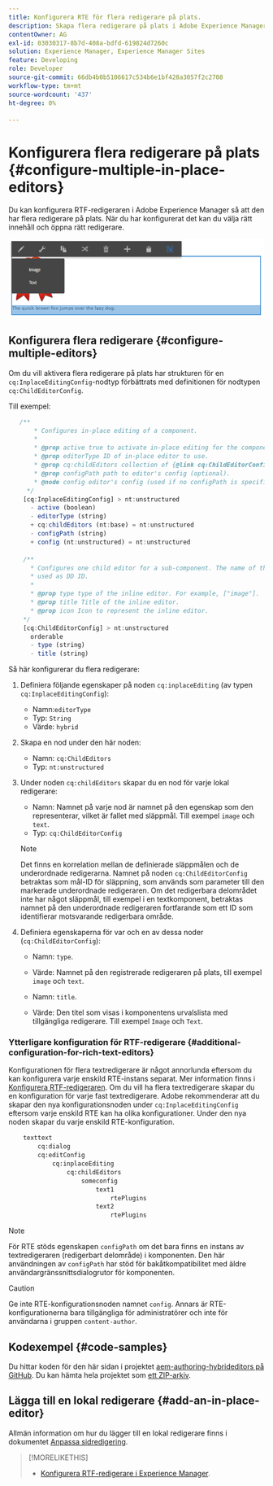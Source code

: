 ```yaml
---
title: Konfigurera RTE för flera redigerare på plats.
description: Skapa flera redigerare på plats i Adobe Experience Manager genom att konfigurera RTF-redigeraren.
contentOwner: AG
exl-id: 03030317-8b7d-408a-bdfd-619824d7260c
solution: Experience Manager, Experience Manager Sites
feature: Developing
role: Developer
source-git-commit: 66db4b0b5106617c534b6e1bf428a3057f2c2708
workflow-type: tm+mt
source-wordcount: '437'
ht-degree: 0%

---
```


# Konfigurera flera redigerare på plats {#configure-multiple-in-place-editors}

Du kan konfigurera RTF-redigeraren i Adobe Experience Manager så att den har flera redigerare på plats. När du har konfigurerat det kan du välja rätt innehåll och öppna rätt redigerare.

![En specifik redigerare på plats](assets/rte-inplace-editor.png)

## Konfigurera flera redigerare {#configure-multiple-editors}

Om du vill aktivera flera redigerare på plats har strukturen för en `cq:InplaceEditingConfig`-nodtyp förbättrats med definitionen för nodtypen `cq:ChildEditorConfig`.

Till exempel:

```js
   /**
       * Configures in-place editing of a component.
       *
       * @prop active true to activate in-place editing for the component.
       * @prop editorType ID of in-place editor to use.
       * @prop cq:childEditors collection of {@link cq:ChildEditorConfig} nodes.
       * @prop configPath path to editor's config (optional).
       * @node config editor's config (used if no configPath is specified; optional).
     */
    [cq:InplaceEditingConfig] > nt:unstructured
      - active (boolean)
      - editorType (string)
      + cq:childEditors (nt:base) = nt:unstructured
      - configPath (string)
      + config (nt:unstructured) = nt:unstructured

    /**
      * Configures one child editor for a sub-component. The name of the this node is
      * used as DD ID.
      *
      * @prop type type of the inline editor. For example, ["image"].
      * @prop title Title of the inline editor.
      * @prop icon Icon to represent the inline editor.
    */
    [cq:ChildEditorConfig] > nt:unstructured
      orderable
      - type (string)
      - title (string)
```

Så här konfigurerar du flera redigerare:

1. Definiera följande egenskaper på noden `cq:inplaceEditing` (av typen `cq:InplaceEditingConfig`):

   * Namn:`editorType`
   * Typ: `String`
   * Värde: `hybrid`

1. Skapa en nod under den här noden:

   * Namn: `cq:ChildEditors`
   * Typ: `nt:unstructured`

1. Under noden `cq:childEditors` skapar du en nod för varje lokal redigerare:

   * Namn: Namnet på varje nod är namnet på den egenskap som den representerar, vilket är fallet med släppmål. Till exempel `image` och `text`.
   * Typ: `cq:ChildEditorConfig`

   >[!NOTE]
   >
   >Det finns en korrelation mellan de definierade släppmålen och de underordnade redigerarna. Namnet på noden `cq:ChildEditorConfig` betraktas som mål-ID för släppning, som används som parameter till den markerade underordnade redigeraren. Om det redigerbara delområdet inte har något släppmål, till exempel i en textkomponent, betraktas namnet på den underordnade redigeraren fortfarande som ett ID som identifierar motsvarande redigerbara område.

1. Definiera egenskaperna för var och en av dessa noder (`cq:ChildEditorConfig`):

   * Namn: `type`.
   * Värde: Namnet på den registrerade redigeraren på plats, till exempel `image` och `text`.

   * Namn: `title`.
   * Värde: Den titel som visas i komponentens urvalslista med tillgängliga redigerare. Till exempel `Image` och `Text`.

### Ytterligare konfiguration för RTF-redigerare {#additional-configuration-for-rich-text-editors}

Konfigurationen för flera textredigerare är något annorlunda eftersom du kan konfigurera varje enskild RTE-instans separat. Mer information finns i [Konfigurera RTF-redigeraren](/help/sites-administering/rich-text-editor.md). Om du vill ha flera textredigerare skapar du en konfiguration för varje fast textredigerare. Adobe rekommenderar att du skapar den nya konfigurationsnoden under `cq:InplaceEditingConfig` eftersom varje enskild RTE kan ha olika konfigurationer. Under den nya noden skapar du varje enskild RTE-konfiguration.

```xml
    texttext
        cq:dialog
        cq:editConfig
            cq:inplaceEditing
                cq:childEditors
                    someconfig
                        text1
                            rtePlugins
                        text2
                            rtePlugins
```

>[!NOTE]
>
>För RTE stöds egenskapen `configPath` om det bara finns en instans av textredigeraren (redigerbart delområde) i komponenten. Den här användningen av `configPath` har stöd för bakåtkompatibilitet med äldre användargränssnittsdialogrutor för komponenten.

>[!CAUTION]
>
>Ge inte RTE-konfigurationsnoden namnet `config`. Annars är RTE-konfigurationerna bara tillgängliga för administratörer och inte för användarna i gruppen `content-author`.

## Kodexempel {#code-samples}

Du hittar koden för den här sidan i projektet [aem-authoring-hybrideditors på GitHub](https://github.com/Adobe-Marketing-Cloud/aem-authoring-hybrideditors). Du kan hämta hela projektet som [ett ZIP-arkiv](https://github.com/Adobe-Marketing-Cloud/aem-authoring-hybrideditors/archive/master.zip).

## Lägga till en lokal redigerare {#add-an-in-place-editor}

Allmän information om hur du lägger till en lokal redigerare finns i dokumentet [Anpassa sidredigering](/help/sites-developing/customizing-page-authoring-touch.md#add-new-in-place-editor).

>[!MORELIKETHIS]
>
>* [Konfigurera RTF-redigerare i Experience Manager](/help/sites-administering/rich-text-editor.md).
